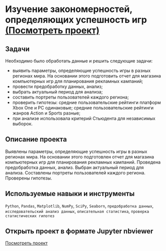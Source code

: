 # Изучение закономерностей, определяющих успешность игр [(Посмотреть проект)](https://nbviewer.org/github/BulyginV/Yandex.Practicum/blob/main/04.%20%D0%97%D0%B0%D0%BA%D0%BE%D0%BD%D0%BE%D0%BC%D0%B5%D1%80%D0%BD%D0%BE%D1%81%D1%82%D0%B8%20%28GameDev%29/04_gamedev.ipynb)

## Задачи
Необходимо было обработать данные и решить следующие задачи:
* выявить параметры, определяющие успешность игры в разных регионах мира. На основании этого подготовить отчет для магазина компьютерных игр для планирования рекламных кампаний;
* провести предобработку данных, анализ;
* выбрать актуальный период для анализа;
* составить портреты пользователей каждого региона;
* проверить гипотезы: средние пользовательские рейтинги платформ Xbox One и PC одинаковые; средние пользовательские рейтинги жанров Action и Sports разные;
* при анализе использовала критерий Стьюдента для независимых выборок.

## Описание проекта
Выявлены параметры, определяющие успешность игры в разных регионах мира. На основании этого подготовлен отчет для магазина компьютерных игр для планирования рекламных кампаний. Проведена предобработка данных, анализ. Выбран актуальный период для анализа. Составлены портреты пользователей каждого региона. Проверены гипотезы.

## Используемые навыки и инструменты
`Python`, `Pandas`, `Matplotlib`, `NumPy`, `SciPy`, `Seaborn`, `предобработка данных`, `исследовательский анализ данных`, `описательная статистика`, `проверка статистических гипотез`

## Открыть проект в формате Jupyter nbviewer
[Посмотреть проект](https://nbviewer.org/github/BulyginV/Yandex.Practicum/blob/main/04.%20%D0%97%D0%B0%D0%BA%D0%BE%D0%BD%D0%BE%D0%BC%D0%B5%D1%80%D0%BD%D0%BE%D1%81%D1%82%D0%B8%20%28GameDev%29/04_gamedev.ipynb)
